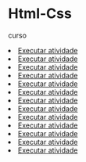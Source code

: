 # Html-Css
 curso
<li><a href="https://kllyqueiroz.github.io/Html-Css/Exercicios/Desafio">Executar atividade</a></li>
<li><a href="https://kllyqueiroz.github.io/Html-Css/Exercicios/Exe001">Executar atividade</a></li>
<li><a href="https://kllyqueiroz.github.io/Html-Css/Exercicios/Exe002">Executar atividade</a></li>
<li><a href="https://kllyqueiroz.github.io/Html-Css/Exercicios/Exe003">Executar atividade</a></li>
<li><a href="https://kllyqueiroz.github.io/Html-Css/Exercicios/Exe004">Executar atividade</a></li>
<li><a href="https://kllyqueiroz.github.io/Html-Css/Exercicios/Exe005">Executar atividade</a></li>
<li><a href="https://kllyqueiroz.github.io/Html-Css/Exercicios/Exe006 nota">Executar atividade</a></li>
<li><a href="https://kllyqueiroz.github.io/Html-Css/Exercicios/Exe007">Executar atividade</a></li>
<li><a href="https://kllyqueiroz.github.io/Html-Css/Exercicios/Exe008">Executar atividade</a></li>
<li><a href="https://kllyqueiroz.github.io/Html-Css/Exercicios/Exe009">Executar atividade</a></li>
<li><a href="https://kllyqueiroz.github.io/Html-Css/Exercicios/Exe010">Executar atividade</a></li>
<li><a href="https://kllyqueiroz.github.io/Html-Css/Exercicios/Exe011 nota">Executar atividade</a></li>
<li><a href="https://kllyqueiroz.github.io/Html-Css/Exercicios/Exe012">Executar atividade</a></li>





